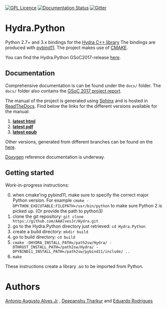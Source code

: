 [![GPL Licence](https://badges.frapsoft.com/os/gpl/gpl.png?v=103)](https://opensource.org/licenses/GPL-3.0/)
[![Documentation Status](https://readthedocs.org/projects/hydrapython-documentation/badge/?version=latest)](http://hydrapython-documentation.readthedocs.io/en/latest/?badge=latest)
[![Gitter](https://img.shields.io/gitter/room/nwjs/nw.js.svg)](https://gitter.im/hydra-hython)

Hydra.Python
============

Python 2.7+ and 3.x bindings for the [Hydra C++ library](https://github.com/MultithreadCorner/Hydra/)
The bindings are produced with [pybind11](http://pybind11.readthedocs.io/). The project makes use of [CMAKE](https://cmake.org/).

You can find the Hydra.Python GSoC2017-release [here](https://github.com/MultithreadCorner/Hydra.Python/tree/GSoC2017-release).

Documentation
-------------

Comprehensive documentation is can be found under the `docs/` folder. The `docs/` folder
also contains the [GSoC 2017 project report](https://github.com/MultithreadCorner/Hydra.Python/blob/master/docs/project_report.rst).

The manual of the project is generated using [Sphinx](http://www.sphinx-doc.org/en/stable/) and is hosted in 
[ReadTheDocs](https://readthedocs.org/).
Find below the links for the different versions available for the manual:

  1. [__latest html__](https://readthedocs.org/projects/hydrapython-documentation/badge/?version=latest)
  2. [__latest pdf__](https://readthedocs.org/projects/hydrapython-documentation/downloads/pdf/latest/)
  3. [__latest epub__](https://readthedocs.org/projects/hydrapython-documentation/downloads/epub/latest/)
 
Other versions, generated from different branches can be found on the [here](https://readthedocs.org/projects/hydrapython-documentation/downloads).

[Doxygen](http://www.doxygen.nl/index.html) reference documentation is underway. 

Getting started
---------------

Work-in-progress instructions:

0. when cmake'ing pybind11, make sure to specify the correct major Python version. For example `cmake -DPYTHON_EXECUTABLE:FILEPATH=/usr/bin/python` to make sure Python 2 is picked up. (Or provide the path to python3)
1. clone the git repository: `git clone https://github.com/AAAlvesJr/Hydra.git`
2. go to the Hydra.Python directory just retrieved: `cd Hydra.Python`
3. create a build directory: `mkdir build`
4. go to build directory: `cd build`
5. `cmake -DHYDRA_INSTALL_PATH=/path2sw/Hydra/ -DTHRUST_INSTALL_PATH=/path2sw/Hydra/ -DPYBIND11_INSTALL_PATH=/path2sw/pybind11/include/ ..`
6. `make`

These instructions create a library .so to be imported from Python.

Authors
=======
[Antonio Augusto Alves Jr](@AAAlvesJr) , [Deepanshu Tharkur](@Deepanshu2017) and [Eduardo Rodrigues](@eduardo-rodrigues)

